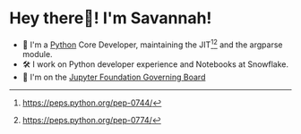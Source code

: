# **Hey there👋! I'm Savannah!** 

- 🐍 I'm a [Python](https://github.com/python/cpython) Core Developer, maintaining the JIT[^1][^2] and the argparse module.
- 🛠 I work on Python developer experience and Notebooks at Snowflake.
- 🧪 I'm on the [Jupyter Foundation Governing Board](https://jupyter.org/governance/people.html#jupyter-foundation-governing-board)

[^1]: https://peps.python.org/pep-0744/
[^2]: https://peps.python.org/pep-0774/

